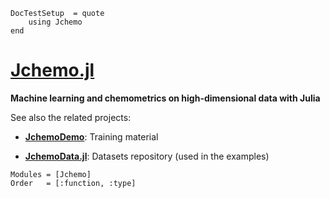 ```@meta
DocTestSetup  = quote
    using Jchemo
end
```

# [Jchemo.jl](https://github.com/mlesnoff/Jchemo.jl)
**Machine learning and chemometrics on high-dimensional data with Julia**

See also the related projects:

- [**JchemoDemo**](https://github.com/mlesnoff/JchemoDemo): Training material

- [**JchemoData.jl**](https://github.com/mlesnoff/JchemoData.jl): Datasets repository (used in the examples)

```@autodocs
Modules = [Jchemo]
Order   = [:function, :type]
```

